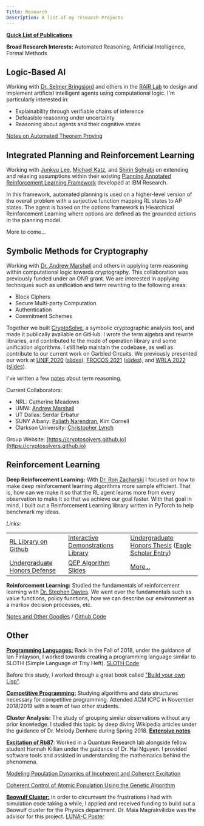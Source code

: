 ```yaml
---
Title: Research
Description: A list of my research Projects
---
```


**[Quick List of Publications](/publications/)**

**Broad Research Interests:** Automated Reasoning, Artificial Intelligence, Formal Methods

## Logic-Based AI
Working with [Dr. Selmer Bringsjord](https://homepages.rpi.edu/~brings/) and others in the [RAIR Lab](https://rair.cogsci.rpi.edu/) to
design and implement artificial intelligent agents using computational logic. I'm particularly interested in:
- Explainability through verifiable chains of inference
- Defeasible reasoning under uncertainty
- Reasoning about agents and their cognitive states

[Notes on Automated Theorem Proving](atp)

## Integrated Planning and Reinforcement Learning
Working with [Junkyu Lee](https://researcher.ibm.com/researcher/view.php?person=ibm-Junkyu.Lee),
[Michael Katz](https://researcher.watson.ibm.com/researcher/view.php?person=ibm-Michael.Katz1),
and [Shirin Sohrabi](https://researcher.watson.ibm.com/researcher/view.php?person=us-ssohrab)
on extending and relaxing assumptions within their existing
[Planning Annotated Reinforcement Learning Framework](https://prl-theworkshop.github.io/prl2021/papers/PRL2021_paper_36.pdf) developed at IBM Research.


In this framework, automated planning is used on a higher-level version of the overall
problem with a surjective function mapping RL states to AP states. The agent is
based on the options framework in Hiearchical Reinforcement Learning where options
are defined as the grounded actions in the planning model.


More to come...

## Symbolic Methods for Cryptography
Working with [Dr. Andrew Marshall](https://www.marshallandrew.net/) and others in applying term reasoning within computational logic
towards cryptography. This collaboration was previously funded under an ONR grant. We are interested in applying techniques such
as unification and term rewriting to the following areas:
- Block Ciphers
- Secure Multi-party Computation
- Authentication
- Commitment Schemes

Together we built [CryptoSolve](https://github.com/cryptosolvers/CryptoSolve), a symbolic cryptographic analysis tool, and made it publically available on GitHub. I wrote the term algebra and rewrite libraries, and contributed to the mode of operation library and some unification algorithms.
I still help maintain the codebase, as well as contribute to our current work on Garbled Circuits. We previously presented our work
at  [UNIF 2020](https://www3.risc.jku.at/publications/download/risc_6129/proceedings-UNIF2020.pdf#page=58) ([slides](/files/research/UNIF2020-Slides.pdf)), [FROCOS 2021](https://link.springer.com/chapter/10.1007/978-3-030-86205-3_14) ([slides](/files/slides/FROCOS2021.pdf)), and [WRLA 2022](http://sv.postech.ac.kr/wrla2022/assets/files/pre-proceedings-WRLA2022.pdf#page=12) ([slides](/files/slides/wrla2022-slides.pdf)).

I've written a few [notes](termreasoning/) about term reasoning.

Current Collaborators:
- NRL: Catherine Meadows
- UMW: [Andrew Marshall]((https://www.marshallandrew.net/))
- UT Dallas: Serdar Erbatur
- SUNY Albany: [Paliath Narendran](https://www.cs.albany.edu/~dran/), Kim Cornell
- Clarkson University: [Christopher Lynch](https://people.clarkson.edu/~clynch/)


Group Website: [https://cryptosolvers.github.io](https://cryptosolvers.github.io)


## Reinforcement Learning

**Deep Reinforcement Learning:** With [Dr. Ron Zacharski](http://zacharski.org/) I focused on how to make deep reinforcement learning
algorithms more sample efficient. That is, how can we make it so that the RL agent learns more from every observation to make it so that
we achieve our goal faster. With that goal in mind, I built out a Reinforcement Learning library written in PyTorch to help benchmark
my ideas.


*Links:*

|                                                              |                                                              |                                                              |
| ------------------------------------------------------------ | ------------------------------------------------------------ | ------------------------------------------------------------ |
| [RL Library on Github](https://github.com/brandon-rozek/rltorch) | [Interactive Demonstrations Library](https://github.com/brandon-rozek/gyminteract) | [Undergraduate Honors Thesis](/files/research/honorsthesis.pdf) ([Eagle Scholar Entry](https://scholar.umw.edu/student_research/305/)) |
| [Undergraduate Honors Defense](/files/research/ExpeditedLearningInteractiveDemo.pptx) | [QEP Algorithm Slides](/files/research/QEP.pptx)             | [More...](deepreinforcementlearning)                         |



**Reinforcement Learning:** Studied the fundamentals of reinforcement learning with [Dr. Stephen Davies](http://stephendavies.org/). We went over the fundamentals such as value functions, policy functions, how we can describe our environment as a markov decision processes, etc.

[Notes and Other Goodies](reinforcementlearning/) / [Github Code](https://github.com/brandon-rozek/ReinforcementLearning)




## Other

[**Programming Languages:**](proglang/) Back in the Fall of 2018, under the guidance of Ian Finlayson, I worked towards creating a programming language similar to SLOTH (Simple Language of Tiny Heft). [SLOTH Code](https://github.com/brandon-rozek/SLOTH)

Before this study, I worked through a great book called ["Build your own Lisp"](https://www.buildyourownlisp.com/).


[**Competitive Programming:**](progcomp/) Studying algorithms and data structures necessary for competitive programming. Attended ACM ICPC in November 2018/2019 with a team of two other students.

**Cluster Analysis:** The study of grouping similar observations without any prior knowledge. I studied this topic by deep diving Wikipedia articles under the guidance of Dr. Melody Denhere during Spring 2018. **[Extensive notes](clusteranalysis/)**

[**Excitation of Rb87**](rb87/): Worked in a Quantum Research lab alongside fellow student Hannah Killian under the guidance of Dr. Hai Nguyen. I provided software tools and assisted in understanding the mathematics behind the phenomena.

[Modeling Population Dynamics of Incoherent and Coherent Excitation](/files/research/modellingpopulationdynamics.pdf)

[Coherent Control of Atomic Population Using the Genetic Algorithm](/files/research/coherentcontrolofatomicpopulation.pdf)



[**Beowulf Cluster:**](lunac) In order to circumvent the frustrations I had with simulation code taking a while, I applied and received funding to build out a Beowulf cluster for the Physics department. Dr. Maia Magrakvilidze was the advisor for this project. [LUNA-C Poster](/files/research/LUNACposter.pdf)

